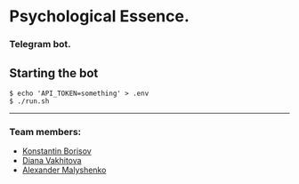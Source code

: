 # Psychological Essence.
### Telegram bot.

## Starting the bot

```console
$ echo 'API_TOKEN=something' > .env
$ ./run.sh
```

---
### Team members:
*  [Konstantin Borisov](https://github.com/cortan122)
*  [Diana Vakhitova](https://github.com/SimplePlease)
*  [Alexander Malyshenko](https://github.com/washinson)

